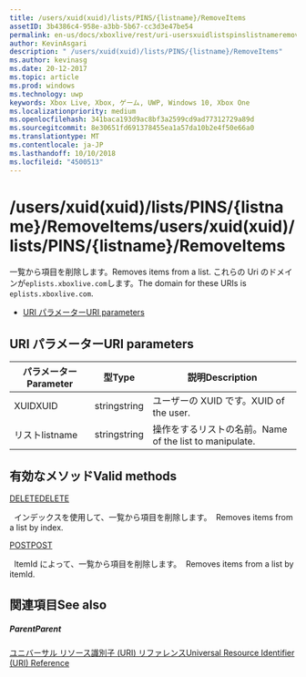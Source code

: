 ```yaml
---
title: /users/xuid(xuid)/lists/PINS/{listname}/RemoveItems
assetID: 3b4386c4-958e-a3bb-5b67-cc3d3e47be54
permalink: en-us/docs/xboxlive/rest/uri-usersxuidlistspinslistnameremoveitems.html
author: KevinAsgari
description: " /users/xuid(xuid)/lists/PINS/{listname}/RemoveItems"
ms.author: kevinasg
ms.date: 20-12-2017
ms.topic: article
ms.prod: windows
ms.technology: uwp
keywords: Xbox Live, Xbox, ゲーム, UWP, Windows 10, Xbox One
ms.localizationpriority: medium
ms.openlocfilehash: 341baca193d9ac8bf3a2599cd9ad77312729a89d
ms.sourcegitcommit: 8e30651fd691378455ea1a57da10b2e4f50e66a0
ms.translationtype: MT
ms.contentlocale: ja-JP
ms.lasthandoff: 10/10/2018
ms.locfileid: "4500513"
---
```

# <a name="usersxuidxuidlistspinslistnameremoveitems"></a><span data-ttu-id="a6d9c-104">/users/xuid(xuid)/lists/PINS/{listname}/RemoveItems</span><span class="sxs-lookup"><span data-stu-id="a6d9c-104">/users/xuid(xuid)/lists/PINS/{listname}/RemoveItems</span></span>
<span data-ttu-id="a6d9c-105">一覧から項目を削除します。</span><span class="sxs-lookup"><span data-stu-id="a6d9c-105">Removes items from a list.</span></span> <span data-ttu-id="a6d9c-106">これらの Uri のドメインが`eplists.xboxlive.com`します。</span><span class="sxs-lookup"><span data-stu-id="a6d9c-106">The domain for these URIs is `eplists.xboxlive.com`.</span></span>
 
  * [<span data-ttu-id="a6d9c-107">URI パラメーター</span><span class="sxs-lookup"><span data-stu-id="a6d9c-107">URI parameters</span></span>](#ID4EV)
 
<a id="ID4EV"></a>

 
## <a name="uri-parameters"></a><span data-ttu-id="a6d9c-108">URI パラメーター</span><span class="sxs-lookup"><span data-stu-id="a6d9c-108">URI parameters</span></span> 
 
| <span data-ttu-id="a6d9c-109">パラメーター</span><span class="sxs-lookup"><span data-stu-id="a6d9c-109">Parameter</span></span>| <span data-ttu-id="a6d9c-110">型</span><span class="sxs-lookup"><span data-stu-id="a6d9c-110">Type</span></span>| <span data-ttu-id="a6d9c-111">説明</span><span class="sxs-lookup"><span data-stu-id="a6d9c-111">Description</span></span>| 
| --- | --- | --- | 
| <span data-ttu-id="a6d9c-112">XUID</span><span class="sxs-lookup"><span data-stu-id="a6d9c-112">XUID</span></span>| <span data-ttu-id="a6d9c-113">string</span><span class="sxs-lookup"><span data-stu-id="a6d9c-113">string</span></span>| <span data-ttu-id="a6d9c-114">ユーザーの XUID です。</span><span class="sxs-lookup"><span data-stu-id="a6d9c-114">XUID of the user.</span></span>| 
| <span data-ttu-id="a6d9c-115">リスト</span><span class="sxs-lookup"><span data-stu-id="a6d9c-115">listname</span></span>| <span data-ttu-id="a6d9c-116">string</span><span class="sxs-lookup"><span data-stu-id="a6d9c-116">string</span></span>| <span data-ttu-id="a6d9c-117">操作をするリストの名前。</span><span class="sxs-lookup"><span data-stu-id="a6d9c-117">Name of the list to manipulate.</span></span>| 
  
<a id="ID4E5B"></a>

 
## <a name="valid-methods"></a><span data-ttu-id="a6d9c-118">有効なメソッド</span><span class="sxs-lookup"><span data-stu-id="a6d9c-118">Valid methods</span></span>

[<span data-ttu-id="a6d9c-119">DELETE</span><span class="sxs-lookup"><span data-stu-id="a6d9c-119">DELETE</span></span>](uri-usersxuidlistspinslistnameremoveitemsdelete.md)

<span data-ttu-id="a6d9c-120">&nbsp;&nbsp;インデックスを使用して、一覧から項目を削除します。</span><span class="sxs-lookup"><span data-stu-id="a6d9c-120">&nbsp;&nbsp;Removes items from a list by index.</span></span>

[<span data-ttu-id="a6d9c-121">POST</span><span class="sxs-lookup"><span data-stu-id="a6d9c-121">POST</span></span>](uri-usersxuidlistspinslistnameremoveitemspost.md)

<span data-ttu-id="a6d9c-122">&nbsp;&nbsp;ItemId によって、一覧から項目を削除します。</span><span class="sxs-lookup"><span data-stu-id="a6d9c-122">&nbsp;&nbsp;Removes items from a list by itemId.</span></span>
 
<a id="ID4ELC"></a>

 
## <a name="see-also"></a><span data-ttu-id="a6d9c-123">関連項目</span><span class="sxs-lookup"><span data-stu-id="a6d9c-123">See also</span></span>
 
<a id="ID4ENC"></a>

 
##### <a name="parent"></a><span data-ttu-id="a6d9c-124">Parent</span><span class="sxs-lookup"><span data-stu-id="a6d9c-124">Parent</span></span> 

[<span data-ttu-id="a6d9c-125">ユニバーサル リソース識別子 (URI) リファレンス</span><span class="sxs-lookup"><span data-stu-id="a6d9c-125">Universal Resource Identifier (URI) Reference</span></span>](../atoc-xboxlivews-reference-uris.md)

   